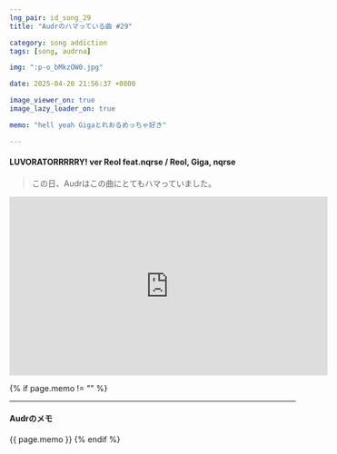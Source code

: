 ```yaml
---
lng_pair: id_song_29
title: "Audrのハマっている曲 #29"

category: song addiction
tags: [song, audrna]

img: ":p-o_bMkzOW0.jpg"

date: 2025-04-20 21:56:37 +0800

image_viewer_on: true
image_lazy_loader_on: true

memo: "hell yeah Gigaとれおるめっちゃ好き"

---
```


<!-- outline-start -->
#### LUVORATORRRRRY! ver Reol feat.nqrse / Reol, Giga, nqrse
<!-- outline-end -->

> この日、Audrはこの曲にとてもハマっていました。

<iframe
  width="560"
  height="315"
  src="https://www.youtube.com/embed/p-o_bMkzOW0"
  title="YouTube video player"
  frameborder="0"
  allow="accelerometer; clipboard-write; encrypted-media; gyroscope; picture-in-picture; web-share"
  referrerpolicy="strict-origin-when-cross-origin"
  allowfullscreen
  data-align="center"
></iframe>

{% if page.memo != "" %}
<hr>

#### Audrのメモ

{{ page.memo }}
{% endif %}


